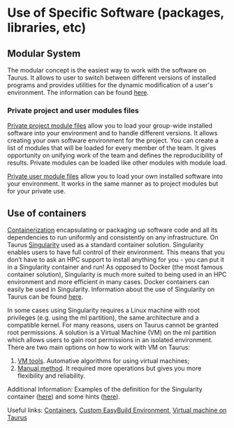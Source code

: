 # Use of Specific Software (packages, libraries, etc)

## Modular System

The modular concept is the easiest way to work with the software on Taurus. It allows to user to
switch between different versions of installed programs and provides utilities for the dynamic
modification of a user's environment. The information can be found [here](todo).

### Private project and user modules files

[Private project module files](todo) allow you to load your group-wide installed software into your
environment and to handle different versions. It allows creating your own software environment for
the project. You can create a list of modules that will be loaded for every member of the team. It
gives opportunity on unifying work of the team and defines the reproducibility of results. Private
modules can be loaded like other modules with module load.

[Private user module files](todo) allow you to load your own installed software into your
environment. It works in the same manner as to project modules but for your private use.

## Use of containers

[Containerization](todo) encapsulating or packaging up software code and all its dependencies to run
uniformly and consistently on any infrastructure. On Taurus [Singularity](todo) used as a standard
container solution. Singularity enables users to have full control of their environment. This means
that you don’t have to ask an HPC support to install anything for you - you can put it in a
Singularity container and run! As opposed to Docker (the most famous container solution),
Singularity is much more suited to being used in an HPC environment and more efficient in many
cases. Docker containers can easily be used in Singularity. Information about the use of Singularity
on Taurus can be found [here](todo).

In some cases using Singularity requires a Linux machine with root privileges (e.g. using the ml
partition), the same architecture and a compatible kernel. For many reasons, users on Taurus cannot
be granted root permissions. A solution is a Virtual Machine (VM) on the ml partition which allows
users to gain root permissions in an isolated environment. There are two main options on how to work
with VM on Taurus:

  1. [VM tools](todo). Automative algorithms for using virtual machines;
  1. [Manual method](todo). It required more operations but gives you more flexibility and reliability.

Additional Information: Examples of the definition for the Singularity container ([here](todo)) and
some hints ([here](todo)).

Useful links: [Containers](todo), [Custom EasyBuild Environment](todo), [Virtual machine on
Taurus](todo)
